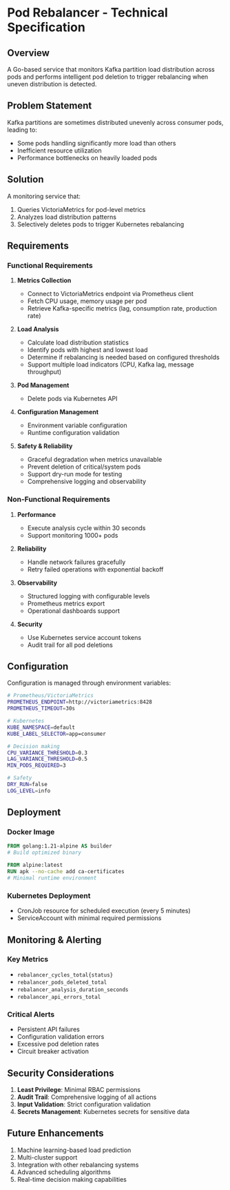 # Pod Rebalancer - Technical Specification

## Overview

A Go-based service that monitors Kafka partition load distribution across pods and performs intelligent pod deletion to trigger rebalancing when uneven distribution is detected.

## Problem Statement

Kafka partitions are sometimes distributed unevenly across consumer pods, leading to:
- Some pods handling significantly more load than others
- Inefficient resource utilization
- Performance bottlenecks on heavily loaded pods

## Solution

A monitoring service that:
1. Queries VictoriaMetrics for pod-level metrics
2. Analyzes load distribution patterns
3. Selectively deletes pods to trigger Kubernetes rebalancing

## Requirements

### Functional Requirements

1. **Metrics Collection**
   - Connect to VictoriaMetrics endpoint via Prometheus client
   - Fetch CPU usage, memory usage per pod
   - Retrieve Kafka-specific metrics (lag, consumption rate, production rate)

2. **Load Analysis**
   - Calculate load distribution statistics
   - Identify pods with highest and lowest load
   - Determine if rebalancing is needed based on configured thresholds
   - Support multiple load indicators (CPU, Kafka lag, message throughput)

3. **Pod Management**
   - Delete pods via Kubernetes API

4. **Configuration Management**
   - Environment variable configuration
   - Runtime configuration validation

5. **Safety & Reliability**
   - Graceful degradation when metrics unavailable
   - Prevent deletion of critical/system pods
   - Support dry-run mode for testing
   - Comprehensive logging and observability

### Non-Functional Requirements

1. **Performance**
   - Execute analysis cycle within 30 seconds
   - Support monitoring 1000+ pods

2. **Reliability**
   - Handle network failures gracefully
   - Retry failed operations with exponential backoff

3. **Observability**
   - Structured logging with configurable levels
   - Prometheus metrics export
   - Operational dashboards support

4. **Security**
   - Use Kubernetes service account tokens
   - Audit trail for all pod deletions

## Configuration

Configuration is managed through environment variables:

```bash
# Prometheus/VictoriaMetrics
PROMETHEUS_ENDPOINT=http://victoriametrics:8428
PROMETHEUS_TIMEOUT=30s

# Kubernetes
KUBE_NAMESPACE=default
KUBE_LABEL_SELECTOR=app=consumer

# Decision making
CPU_VARIANCE_THRESHOLD=0.3
LAG_VARIANCE_THRESHOLD=0.5
MIN_PODS_REQUIRED=3

# Safety
DRY_RUN=false
LOG_LEVEL=info
```

## Deployment

### Docker Image
```dockerfile
FROM golang:1.21-alpine AS builder
# Build optimized binary

FROM alpine:latest
RUN apk --no-cache add ca-certificates
# Minimal runtime environment
```

### Kubernetes Deployment
- CronJob resource for scheduled execution (every 5 minutes)
- ServiceAccount with minimal required permissions

## Monitoring & Alerting

### Key Metrics
- `rebalancer_cycles_total{status}`
- `rebalancer_pods_deleted_total`
- `rebalancer_analysis_duration_seconds`
- `rebalancer_api_errors_total`

### Critical Alerts
- Persistent API failures
- Configuration validation errors
- Excessive pod deletion rates
- Circuit breaker activation

## Security Considerations

1. **Least Privilege**: Minimal RBAC permissions
2. **Audit Trail**: Comprehensive logging of all actions
3. **Input Validation**: Strict configuration validation
4. **Secrets Management**: Kubernetes secrets for sensitive data

## Future Enhancements

1. Machine learning-based load prediction
2. Multi-cluster support
3. Integration with other rebalancing systems
4. Advanced scheduling algorithms
5. Real-time decision making capabilities
